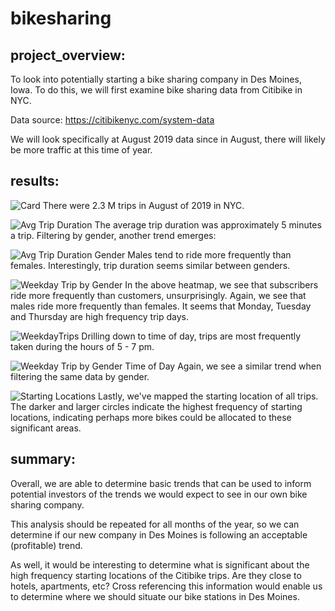 # bikesharing

## project_overview: 
To look into potentially starting a bike sharing company in Des Moines, Iowa. To do this, we will first examine bike sharing data from Citibike in NYC. 

Data source: https://citibikenyc.com/system-data

We will look specifically at August 2019 data since in August, there will likely be more traffic at this time of year. 

## results: 
![Card](https://user-images.githubusercontent.com/113721712/226206368-83971b70-ee4f-44d0-9cbf-8f3dab55e47e.png)
There were 2.3 M trips in August of 2019 in NYC. 

![Avg Trip Duration](https://user-images.githubusercontent.com/113721712/226206420-b91eb26b-4f38-489d-a205-58b197520816.png)
The average trip duration was approximately 5 minutes a trip. Filtering by gender, another trend emerges: 

![Avg Trip Duration Gender](https://user-images.githubusercontent.com/113721712/226206464-65431d67-4ded-4ae4-8848-a72c268db4a1.png)
Males tend to ride more frequently than females. Interestingly, trip duration seems similar between genders. 

![Weekday Trip by Gender](https://user-images.githubusercontent.com/113721712/226206551-9a05e668-abc8-4f7b-baff-1d1ba7629d36.png)
In the above heatmap, we see that subscribers ride more frequently than customers, unsurprisingly. Again, we see that males ride more frequently than females. It seems that Monday, Tuesday and Thursday are high frequency trip days. 

![WeekdayTrips](https://user-images.githubusercontent.com/113721712/226206627-03380e56-c8b6-4c34-bb0e-6892e9e39195.png)
Drilling down to time of day, trips are most frequently taken during the hours of 5 - 7 pm. 

![Weekday Trip by Gender Time of Day](https://user-images.githubusercontent.com/113721712/226206691-b0fb140f-b46d-4845-a379-6e0bb494f92a.png)
Again, we see a similar trend when filtering the same data by gender. 

![Starting Locations](https://user-images.githubusercontent.com/113721712/226206733-3dd75cc9-3160-45b5-ac22-b684441631d0.png)
Lastly, we've mapped the starting location of all trips. The darker and larger circles indicate the highest frequency of starting locations, indicating perhaps more bikes could be allocated to these significant areas. 

## summary: 
Overall, we are able to determine basic trends that can be used to inform potential investors of the trends we would expect to see in our own bike sharing company. 

This analysis should be repeated for all months of the year, so we can determine if our new company in Des Moines is following an acceptable (profitable) trend. 

As well, it would be interesting to determine what is significant about the high frequency starting locations of the Citibike trips. Are they close to hotels, apartments, etc? Cross referencing this information would enable us to determine where we should situate our bike stations in Des Moines. 
